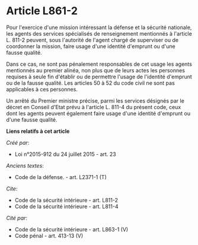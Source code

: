 # Article L861-2

Pour l'exercice d'une mission intéressant la défense et la sécurité nationale, les agents des services spécialisés de
renseignement mentionnés à l'article L. 811-2 peuvent, sous l'autorité de l'agent chargé de superviser ou de coordonner la
mission, faire usage d'une identité d'emprunt ou d'une fausse qualité. 

Dans ce cas, ne sont pas pénalement responsables de cet usage les agents mentionnés au premier alinéa, non plus que de leurs
actes les personnes requises à seule fin d'établir ou de permettre l'usage de l'identité d'emprunt ou de la fausse qualité.
Les articles 50 à 52 du code civil ne sont pas applicables à ces personnes. 

Un arrêté du Premier ministre précise, parmi les services désignés par le décret en Conseil d'Etat prévu à l'article L. 811-4
du présent code, ceux dont les agents peuvent également faire usage d'une identité d'emprunt ou d'une fausse qualité.

**Liens relatifs à cet article**

_Créé par_:

  - Loi n°2015-912 du 24 juillet 2015 - art. 23

_Anciens textes_:

  - Code de la défense. - art. L2371-1 (T)

_Cite_:

  - Code de la sécurité intérieure - art. L811-2
  - Code de la sécurité intérieure - art. L811-4

_Cité par_:

  - Code de la sécurité intérieure - art. L863-1 (V)
  - Code pénal - art. 413-13 (V)
